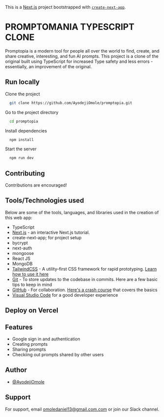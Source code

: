 This is a [Next.js](https://nextjs.org/) project bootstrapped with [`create-next-app`](https://github.com/vercel/next.js/tree/canary/packages/create-next-app).

# PROMPTOMANIA TYPESCRIPT CLONE

Promptopia is a modern tool for people all over the world to find, create, and share creative, interesting, and fun AI prompts. This project is a clone of the original built using TypeScript for increased Type safety and less errors - essentially, an improvement of the original.

## Run locally 

Clone the project

```bash
  git clone https://github.com/AyodejiOmole/promptopia.git
```

Go to the project directory

```bash
  cd promptopia
```

Install dependencies

```bash
  npm install
```

Start the server

```bash
  npm run dev
```

## Contributing

Contributions are encouraged!

## Tools/Technologies used

Below are some of the tools, languages, and libraries used in the creation of this web app:

- TypeScript
- [Next.js](https://nextjs.org/learn) - an interactive Next.js tutorial.
- create-next-app; for project setup
- bycrypt
- next-auth
- mongoose
- React JS
- MongoDB
- [TailwindCSS](https://tailwindcss.com/) - A utility-first CSS framework for rapid prototyping. [Learn how to use it here](https://www.youtube.com/watch?v=pfaSUYaSgRo)
- [Git](https://git-scm.com/) - To store updates to the codebase in commits. Here are a few basic tips to keep in mind
- [GitHub](https://github.com/) - For collaboration. [Here's a crash course](https://www.youtube.com/watch?v=8Dd7KRpKeaE) that covers the basics
- [Visual Studio Code](https://code.visualstudio.com/) for a good developer experience

## Deploy on Vercel

## Features

- Google sign in and authentication
- Creating prompts
- Sharing prompts
- Checkiing out prompts shared by other users


## Author
- [@AyodejiOmole](https://github.com/AyodejiOmole)

## Support

For support, email omoledaniel13@gmail.com.com or join our Slack channel.

